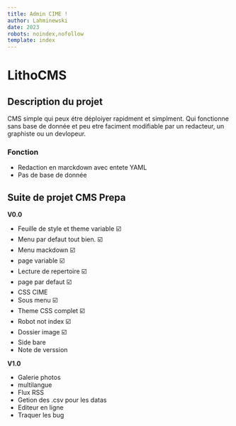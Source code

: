 ```yaml
---
title: Admin CIME !
author: Lahminewski
date: 2023
robots: noindex,nofollow
template: index
---
```


# LithoCMS

## Description du projet
CMS simple qui peux étre déploiyer rapidment et simplment. Qui fonctionne sans base de donnée et peu etre faciment modifiable par un redacteur, un graphiste ou un devlopeur.

### Fonction
- Redaction en marckdown avec entete YAML
- Pas de base de donnée

## Suite de projet CMS Prepa

**V0.0**
 - Feuille de style et theme variable   ☑️
 - Menu par defaut tout bien.           ☑️
 - Menu mackdown                        ☑️
 - page variable                        ☑️
 - Lecture de repertoire                ☑️
 - page par defaut                      ☑️
 - CSS CIME
  - Sous menu                           ☑️
  - Theme CSS complet                   ☑️
 - Robot not index                      ☑️
 - Dossier image                        ☑️
 - Side bare                            
 - Note de verssion

**V1.0**
 - Galerie photos
 - multilangue
 - Flux RSS
 - Getion des .csv pour les datas
 - Editeur en ligne
 - Traquer les bug
